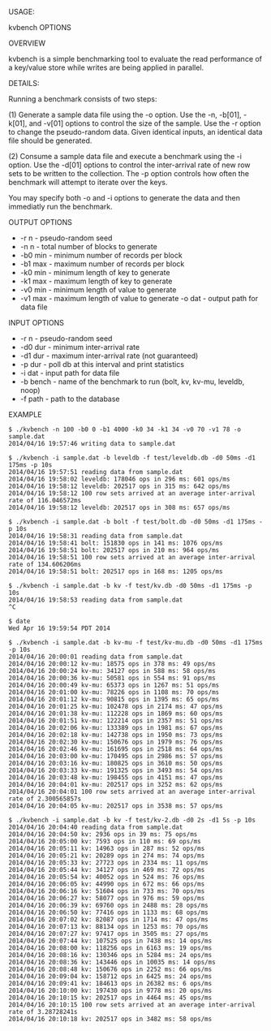 USAGE:

kvbench OPTIONS

OVERVIEW

kvbench is a simple benchmarking tool to evaluate the read performance
of a key/value store while writes are being applied in parallel.

DETAILS:

Running a benchmark consists of two steps:

(1) Generate a sample data file using the -o option.
    Use the -n, -b[01], -k[01], and -v[01] options to control the
    size of the sample.  Use the -r <seed> option to change the
    pseudo-random data.  Given identical inputs, an identical data
    file should be generated.

(2) Consume a sample data file and execute a benchmark using the
    -i option.  Use the -d[01] options to control the inter-arrival
    rate of new row sets to be written to the collection.  The -p
    option controls how often the benchmark will attempt to iterate
    over the keys.

You may specify both -o and -i options to generate the data and
then immediatly run the benchmark.

OUTPUT OPTIONS

- -r n - pseudo-random seed
- -n n - total number of blocks to generate
- -b0 min - minimum number of records per block
- -b1 max - maximum number of records per block
- -k0 min - minimum length of key to generate
- -k1 max - maximum length of key to generate
- -v0 min - minimum length of value to generate
- -v1 max - maximum length of value to generate
-o dat - output path for data file

INPUT OPTIONS

- -r n    - pseudo-random seed
- -d0 dur - minimum inter-arrival rate
- -d1 dur - maximum inter-arrival rate (not guaranteed)
- -p dur  - poll db at this interval and print statistics
- -i dat   - input path for data file
- -b bench - name of the benchmark to run (bolt, kv, kv-mu, leveldb, noop)
- -f path  - path to the database

EXAMPLE

````
$ ./kvbench -n 100 -b0 0 -b1 4000 -k0 34 -k1 34 -v0 70 -v1 78 -o sample.dat
2014/04/16 19:57:46 writing data to sample.dat

$ ./kvbench -i sample.dat -b leveldb -f test/leveldb.db -d0 50ms -d1 175ms -p 10s
2014/04/16 19:57:51 reading data from sample.dat
2014/04/16 19:58:02 leveldb: 178046 ops in 296 ms: 601 ops/ms
2014/04/16 19:58:12 leveldb: 202517 ops in 315 ms: 642 ops/ms
2014/04/16 19:58:12 100 row sets arrived at an average inter-arrival rate of 116.046572ms
2014/04/16 19:58:12 leveldb: 202517 ops in 308 ms: 657 ops/ms

$ ./kvbench -i sample.dat -b bolt -f test/bolt.db -d0 50ms -d1 175ms -p 10s
2014/04/16 19:58:31 reading data from sample.dat
2014/04/16 19:58:41 bolt: 151830 ops in 141 ms: 1076 ops/ms
2014/04/16 19:58:51 bolt: 202517 ops in 210 ms: 964 ops/ms
2014/04/16 19:58:51 100 row sets arrived at an average inter-arrival rate of 134.606206ms
2014/04/16 19:58:51 bolt: 202517 ops in 168 ms: 1205 ops/ms

$ ./kvbench -i sample.dat -b kv -f test/kv.db -d0 50ms -d1 175ms -p 10s
2014/04/16 19:58:53 reading data from sample.dat
^C

$ date
Wed Apr 16 19:59:54 PDT 2014

$ ./kvbench -i sample.dat -b kv-mu -f test/kv-mu.db -d0 50ms -d1 175ms -p 10s
2014/04/16 20:00:01 reading data from sample.dat
2014/04/16 20:00:12 kv-mu: 18575 ops in 378 ms: 49 ops/ms
2014/04/16 20:00:24 kv-mu: 34127 ops in 588 ms: 58 ops/ms
2014/04/16 20:00:36 kv-mu: 50581 ops in 554 ms: 91 ops/ms
2014/04/16 20:00:49 kv-mu: 65373 ops in 1267 ms: 51 ops/ms
2014/04/16 20:01:00 kv-mu: 78226 ops in 1108 ms: 70 ops/ms
2014/04/16 20:01:12 kv-mu: 90815 ops in 1395 ms: 65 ops/ms
2014/04/16 20:01:25 kv-mu: 102478 ops in 2174 ms: 47 ops/ms
2014/04/16 20:01:38 kv-mu: 112228 ops in 1869 ms: 60 ops/ms
2014/04/16 20:01:51 kv-mu: 122214 ops in 2357 ms: 51 ops/ms
2014/04/16 20:02:06 kv-mu: 133389 ops in 1981 ms: 67 ops/ms
2014/04/16 20:02:18 kv-mu: 142738 ops in 1950 ms: 73 ops/ms
2014/04/16 20:02:30 kv-mu: 150676 ops in 1979 ms: 76 ops/ms
2014/04/16 20:02:46 kv-mu: 161695 ops in 2518 ms: 64 ops/ms
2014/04/16 20:03:00 kv-mu: 170495 ops in 2986 ms: 57 ops/ms
2014/04/16 20:03:16 kv-mu: 180825 ops in 3610 ms: 50 ops/ms
2014/04/16 20:03:33 kv-mu: 191325 ops in 3493 ms: 54 ops/ms
2014/04/16 20:03:48 kv-mu: 198455 ops in 4151 ms: 47 ops/ms
2014/04/16 20:04:01 kv-mu: 202517 ops in 3252 ms: 62 ops/ms
2014/04/16 20:04:01 100 row sets arrived at an average inter-arrival rate of 2.300565857s
2014/04/16 20:04:05 kv-mu: 202517 ops in 3538 ms: 57 ops/ms

$ ./kvbench -i sample.dat -b kv -f test/kv-2.db -d0 2s -d1 5s -p 10s
2014/04/16 20:04:40 reading data from sample.dat
2014/04/16 20:04:50 kv: 2936 ops in 39 ms: 75 ops/ms
2014/04/16 20:05:00 kv: 7593 ops in 110 ms: 69 ops/ms
2014/04/16 20:05:11 kv: 14963 ops in 287 ms: 52 ops/ms
2014/04/16 20:05:21 kv: 20289 ops in 274 ms: 74 ops/ms
2014/04/16 20:05:33 kv: 27723 ops in 2334 ms: 11 ops/ms
2014/04/16 20:05:44 kv: 34127 ops in 469 ms: 72 ops/ms
2014/04/16 20:05:54 kv: 40052 ops in 524 ms: 76 ops/ms
2014/04/16 20:06:05 kv: 44990 ops in 672 ms: 66 ops/ms
2014/04/16 20:06:16 kv: 51604 ops in 733 ms: 70 ops/ms
2014/04/16 20:06:27 kv: 58077 ops in 976 ms: 59 ops/ms
2014/04/16 20:06:39 kv: 69760 ops in 2488 ms: 28 ops/ms
2014/04/16 20:06:50 kv: 77416 ops in 1133 ms: 68 ops/ms
2014/04/16 20:07:02 kv: 82087 ops in 1714 ms: 47 ops/ms
2014/04/16 20:07:13 kv: 88134 ops in 1253 ms: 70 ops/ms
2014/04/16 20:07:27 kv: 97417 ops in 3505 ms: 27 ops/ms
2014/04/16 20:07:44 kv: 107525 ops in 7438 ms: 14 ops/ms
2014/04/16 20:08:00 kv: 118256 ops in 6163 ms: 19 ops/ms
2014/04/16 20:08:16 kv: 130346 ops in 5284 ms: 24 ops/ms
2014/04/16 20:08:36 kv: 143446 ops in 10035 ms: 14 ops/ms
2014/04/16 20:08:48 kv: 150676 ops in 2252 ms: 66 ops/ms
2014/04/16 20:09:04 kv: 158712 ops in 6425 ms: 24 ops/ms
2014/04/16 20:09:41 kv: 184613 ops in 26382 ms: 6 ops/ms
2014/04/16 20:10:00 kv: 197430 ops in 9778 ms: 20 ops/ms
2014/04/16 20:10:15 kv: 202517 ops in 4464 ms: 45 ops/ms
2014/04/16 20:10:15 100 row sets arrived at an average inter-arrival rate of 3.28728241s
2014/04/16 20:10:18 kv: 202517 ops in 3482 ms: 58 ops/ms
````
